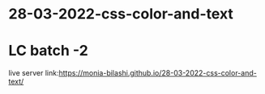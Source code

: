 # 28-03-2022-css-color-and-text
# LC batch -2
 live server link:https://monia-bilashi.github.io/28-03-2022-css-color-and-text/
